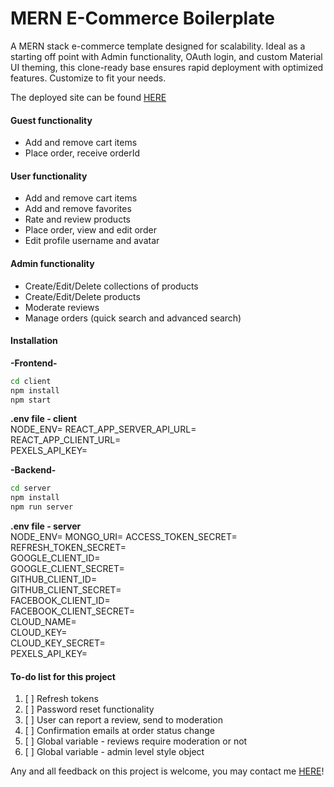 # MERN E-Commerce Boilerplate

A MERN stack e-commerce template designed for scalability. Ideal as a starting off point with Admin functionality, OAuth login, and custom Material UI theming, this clone-ready base ensures rapid deployment with optimized features. Customize to fit your needs.

The deployed site can be found [HERE](https://e-commerce-mern-eryu.onrender.com/)

#### Guest functionality

- Add and remove cart items
- Place order, receive orderId

#### User functionality

- Add and remove cart items
- Add and remove favorites
- Rate and review products
- Place order, view and edit order
- Edit profile username and avatar

#### Admin functionality

- Create/Edit/Delete collections of products
- Create/Edit/Delete products
- Moderate reviews
- Manage orders (quick search and advanced search)

#### Installation

**-Frontend-**  

```sh
cd client
npm install
npm start
```

**.env file - client**  
NODE_ENV=
REACT_APP_SERVER_API_URL=  
REACT_APP_CLIENT_URL=  
PEXELS_API_KEY=  

**-Backend-**  

```sh
cd server
npm install
npm run server
```

**.env file - server**    
NODE_ENV=
MONGO_URI=
ACCESS_TOKEN_SECRET=
REFRESH_TOKEN_SECRET=  
GOOGLE_CLIENT_ID=  
GOOGLE_CLIENT_SECRET=  
GITHUB_CLIENT_ID=  
GITHUB_CLIENT_SECRET=  
FACEBOOK_CLIENT_ID=  
FACEBOOK_CLIENT_SECRET=  
CLOUD_NAME=  
CLOUD_KEY=  
CLOUD_KEY_SECRET=  
PEXELS_API_KEY=  

#### To-do list for this project

1. [ ] Refresh tokens
2. [ ] Password reset functionality
3. [ ] User can report a review, send to moderation
4. [ ] Confirmation emails at order status change
5. [ ] Global variable - reviews require moderation or not
6. [ ] Global variable - admin level style object

Any and all feedback on this project is welcome, you may contact me [HERE](https://www.linkedin.com/in/patrick-o-brien-6743b044/)!
